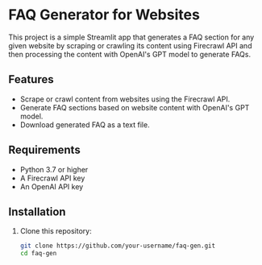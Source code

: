 # FAQ Generator for Websites

This project is a simple Streamlit app that generates a FAQ section for any given website by scraping or crawling its content using Firecrawl API and then processing the content with OpenAI's GPT model to generate FAQs.

## Features

- Scrape or crawl content from websites using the Firecrawl API.
- Generate FAQ sections based on website content with OpenAI's GPT model.
- Download generated FAQ as a text file.

## Requirements

- Python 3.7 or higher
- A Firecrawl API key
- An OpenAI API key

## Installation

1. Clone this repository:

   ```bash
   git clone https://github.com/your-username/faq-gen.git
   cd faq-gen
